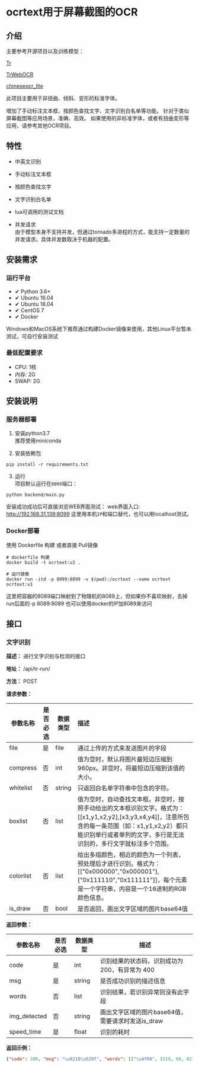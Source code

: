 # ocrtext用于屏幕截图的OCR  

## 介绍
主要参考开源项目以及训练模型： 

[Tr](https://github.com/myhub/tr)

[TrWebOCR](https://github.com/alisen39/TrWebOCR) 

[chineseocr_lite](https://github.com/DayBreak-u/chineseocr_lite)

此项目主要用于非扭曲、倾斜、变形的标准字体。 

增加了手动标注文本框、按颜色查找文字、文字识别白名单等功能。 
针对于类似屏幕截图等应用场景，准确、高效。 
如果使用的非标准字体，或者有扭曲变形等应用，请参考其他OCR项目。 

## 特性
* 中英文识别  
* 手动标注文本框  
* 按颜色查找文字
* 文字识别白名单
* lua可调用的测试文档

* 并发请求  
由于模型本身不支持并发，但通过tornado多进程的方式，能支持一定数量的并发请求。具体并发数取决于机器的配置。


## 安装需求  

### 运行平台  
* ✔ Python 3.6+  
* ✔ Ubuntu 16.04
* ✔ ️Ubuntu 18.04
* ✔ CentOS 7   
* ✔ Docker   

Windows和MacOS系统下推荐通过构建Docker镜像来使用，其他Linux平台暂未测试，可自行安装测试  

### 最低配置要求  
* CPU:    1核  
* 内存:    2G  
* SWAP:   2G  

## 安装说明  
### 服务器部署
1. 安装python3.7  
    推荐使用miniconda
    
2. 安装依赖包  
``` shell script
pip install -r requirements.txt
```

3. 运行  
项目默认运行在`8099`端口：  
``` shell script
python backend/main.py
```

安装成功成功后可直接浏览WEB界面测试： 
web界面入口: http://192.168.31.139:8099 
这里用本机`IP`和端口替代，也可以用localhost测试。


### Docker部署  
使用 Dockerfile 构建 或者直接 Pull镜像  
```shell script
# dockerfile 构建
docker build -t ocrtext:v2 .

# 运行镜像
docker run -itd -p 8099:8099 -v $(pwd):/ocrtext --name ocrtext ocrtext:v1 
```

这里把容器的8089端口映射到了物理机的8089上，但如果你不喜欢映射，去掉run后面的-p 8089:8089 也可以使用docker的IP加8089来访问

## 接口

### 文字识别

**描述：** 进行文字识别与检测的接口

**地址：** /api/tr-run/

**方法：** POST

**请求参数：**

| 参数名称  | 是否必选 | 数据类型 | 描述                                                         |
| --------- | -------- | -------- | :----------------------------------------------------------- |
| file      | 是       | file     | 通过上传的方式来发送图片的字段                               |
| compress  | 否       | int      | 值为空时，默认将图片最短边压缩到960px。非空时，将最短边压缩到该值的大小。 |
| whitelist | 否       | string   | 只返回白名单字符串中包含的字符。                             |
| boxlist   | 否       | list     | 值为空时，自动查找文本框。非空时，按照手动给出的文本框识别文字。格式为：[[x1,y1,x2,y2],[x3,y3,x4,y4]]，注意所包含的每一条范围（如：x1,y1,x2,y2）都只能识别单行或者单列的文字，多行是无法识别的，多行文字就标注多个范围。 |
| colorlist | 否       | list     | 给出多组颜色，相近的颜色为一个列表，预处理后才进行识别。格式为：[["0x000000","0x000001"],["0x111110","0x111111"]]，每个元素是一个字符串，内容是一个16进制的RGB颜色信息。 |
| is_draw   | 否       | bool     | 是否返回，画出文字区域的图片base64值                         |

**返回参数：**

| 参数名称     | 是否必选 | 数据类型 | 描述                                              |
| ------------ | -------- | -------- | ------------------------------------------------- |
| code         | 是       | int      | 识别结果的状态码，识别成功为200，有异常为 400     |
| msg          | 是       | string   | 是否成功识别的描述信息                            |
| words        | 否       | list     | 识别结果，若识别异常则没有此字段                  |
| img_detected | 否       | string   | 画出文字区域的图片base64值，需要请求时发送is_draw |
| speed_time   | 是       | float    | 识别的耗时                                        |

**返回示例：**

```json
{"code": 200, "msg": "\u6210\u529f", "words": [["\u4f60", [519, 66, 621, 136]], ["\u5927\u6742\u8d27\u5e97\u8001\u677f\u4f17", [302, 251, 418, 275]], ["\u8981\u4f60\u547d\u5317\uff01", [306, 270, 408, 296]], ["\u8d3c\u738b\u7687\u752b\u65e5", [390, 325, 475, 350]], ["\u53cc\u5178\u7f51", [209, 423, 310, 452]], ["JU5+\u65b0\u665a", [236, 445, 333, 470]]], "speed_time": 0.46}
```


